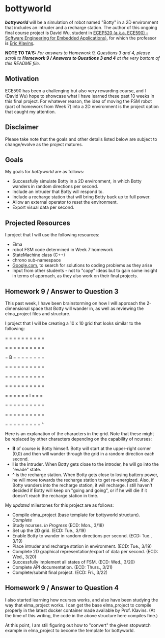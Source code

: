 # bottyworld
**_bottyworld_** will be a simulation of robot named "Botty" in a 2D environment that includes an intruder and a recharge station. The author of this ongoing final course project is David Wu, student in [ECEP520 (a.k.a. ECE590) - Software Engineering for Embedded Applications)](https://github.com/klavins/ECEP520), for which the professor is [Eric Klavins](https://github.com/klavins/).

**NOTE TO TA'S:**  _For answers to Homework 9, Questions 3 and 4, please scroll to **Homework 9 / Answers to Questions 3 and 4** at the very bottom of this README file._

## Motivation
ECE590 has been a challenging but also very rewarding course, and I (David Wu) hope to showcase what I have learned these past 10 weeks in this final project.  For whatever reason, the idea of moving the FSM robot (part of homework from Week 7) into a 2D environment is the project option that caught my attention.

## Disclaimer
Please take note that the goals and other details listed below are subject to change/evolve as the project matures.

## Goals
My goals for _bottyworld_ are as follows:
* Successfully simulate Botty in a 2D environment, in which Botty wanders in random directions per second.
* Include an intruder that Botty will respond to.
* Include a recharge station that will bring Botty back up to full power.
* Allow an external operator to reset the environment.
* Export visual data per second.

## Projected Resources
I project that I will use the following resources:
* Elma
* robot FSM code determined in Week 7 homework
* StateMachine class (C++)
* chrono sub-namespace
* [Google.com](http://google.com), to search for solutions to coding problems as they arise
* Input from other students - not to "copy" ideas but to gain some insight in terms of approach, as they also work on their final projects.

## Homework 9 / Answer to Question 3
This past week, I have been brainstorming on how I will approach the 2-dimensional space that Botty will wander in, as well as reviewing the elma_project files and structure.

I project that I will be creating a 10 x 10 grid that looks similar to the following:

=  =  =  =  =  =  =  =  =  =

=  =  =  =  =  =  =  =  =  =

=  B  =  =  =  =  =  =  =  =

=  =  =  =  =  =  =  =  =  =

=  =  =  =  =  =  =  =  =  =

=  =  =  =  =  =  =  =  =  =

=  =  =  =  =  =  I  =  =  =

=  =  =  =  =  =  =  =  =  =

=  =  =  =  =  =  =  =  =  =

=  =  =  =  =  =  =  =  =  ^

Here is an explanation of the characters in the grid.  Note that these might be replaced by other characters depending on the capability of ncurses:
* **B** of course is Botty himself.  Botty will start at the upper-right corner (0,0) and then will wander through the grid in a random direction each second.
* **I** is the intruder.  When Botty gets close to the introder, he will go into the "evade" state.
* **^** is the recharge station.  When Botty gets close to losing battery power, he will move towards the recharge station to get re-energized.  Also, if Botty wanders into the recharge station, it will recharge.  I still haven't decided if Botty will keep on "going and going", or if he will die if it doesn't reach the recharge station in time.

My _updated_ milestones for this project are as follows:
* Compile elma_project (base template for bottyworld structure).  _Complete_
* Study ncurses. _In Progress_ (ECD: Mon., 3/18)
* Set up the 2D grid. (ECD: Tue., 3/19)
* Enable Botty to wander in random directions per second. (ECD: Tue., 3/19)
* Place intruder and recharge station in environment. (ECD: Tue., 3/19)
* Complete 2D graphical representation/export of data per second.  (ECD: Wed., 3/20)
* Successfully implement all states of FSM. (ECD: Wed., 3/20)
* Complete API documentation.  (ECD: Thurs., 3/21)
* Complete/submit final project. (ECD: Fri., 3/22)

## Homework 9 / Answer to Question 4
I also started learning how ncurses works, and also have been studying the way that elma_project works.  I can get the base elma_project to compile properly in the latest docker container made available by Prof. Klavins.  (At the time of this writing, the code in the above structure here compiles fine.)

At this point, I am still figuring out how to "convert" the given stopwatch example in elma_project to become the template for bottyworld.

